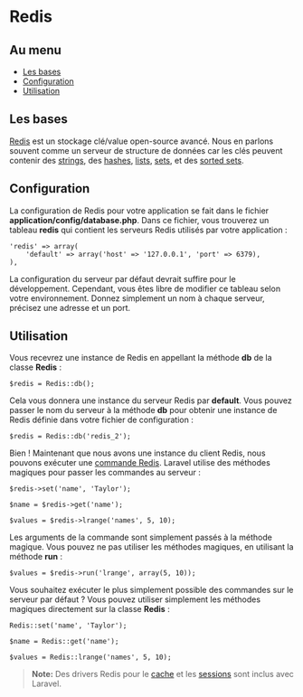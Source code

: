 # Redis

## Au menu

- [Les bases](#the-basics)
- [Configuration](#config)
- [Utilisation](#usage)

<a name="the-basics"></a>
## Les bases

[Redis](http://redis.io) est un stockage clé/value open-source avancé. Nous en parlons souvent comme un serveur de structure de données car les clés peuvent contenir des [strings](http://redis.io/topics/data-types#strings), des [hashes](http://redis.io/topics/data-types#hashes), [lists](http://redis.io/topics/data-types#lists), [sets](http://redis.io/topics/data-types#sets), et des [sorted sets](http://redis.io/topics/data-types#sorted-sets).

<a name="config"></a>
## Configuration

La configuration de Redis pour votre application se fait dans le fichier **application/config/database.php**. Dans ce fichier, vous trouverez un tableau **redis** qui contient les serveurs Redis utilisés par votre application :

    'redis' => array(
        'default' => array('host' => '127.0.0.1', 'port' => 6379),
    ),

La configuration du serveur par défaut devrait suffire pour le développement. Cependant, vous êtes libre de modifier ce tableau selon votre environnement. Donnez simplement un nom à chaque serveur, précisez une adresse et un port.

<a name="usage"></a>
## Utilisation

Vous recevrez une instance de Redis en appellant la méthode **db** de la classe **Redis** :

    $redis = Redis::db();

Cela vous donnera une instance du serveur Redis par **default**. Vous pouvez passer le nom du serveur à la méthode **db** pour obtenir une instance de Redis définie dans votre fichier de configuration :

    $redis = Redis::db('redis_2');

Bien ! Maintenant que nous avons une instance du client Redis, nous pouvons exécuter une [commande Redis](http://redis.io/commands). Laravel utilise des méthodes magiques pour passer les commandes au serveur :

    $redis->set('name', 'Taylor');

    $name = $redis->get('name');

    $values = $redis->lrange('names', 5, 10);


Les arguments de la commande sont simplement passés à la méthode magique. Vous pouvez ne pas utiliser les méthodes magiques, en utilisant la méthode **run** :

    $values = $redis->run('lrange', array(5, 10));

Vous souhaitez exécuter le plus simplement possible des commandes sur le serveur par défaut ? Vous pouvez utiliser simplement les méthodes magiques directement sur la classe **Redis** :

    Redis::set('name', 'Taylor');

    $name = Redis::get('name');

    $values = Redis::lrange('names', 5, 10);

> **Note:** Des drivers Redis pour le [cache](/docs/3/cache/config#redis) et les [sessions](/docs/3/session/config#redis) sont inclus avec Laravel.
